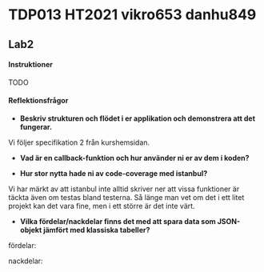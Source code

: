 # TDP013 HT2021 vikro653 danhu849


## Lab2

#### Instruktioner

TODO

#### Reflektionsfrågor

- **Beskriv strukturen och flödet i er applikation och demonstrera att det fungerar.**

Vi följer specifikation 2 från kurshemsidan.


- **Vad är en callback-funktion och hur använder ni er av dem i koden?**


- **Hur stor nytta hade ni av code-coverage med istanbul?**

Vi har märkt av att istanbul inte alltid skriver ner att vissa funktioner är täckta även om testas bland testerna.
Så länge man vet om det i ett litet projekt kan det vara fine, men i ett större är det inte värt.

- **Vilka fördelar/nackdelar finns det med att spara data som JSON-objekt jämfört med klassiska tabeller?**

fördelar:
        
nackdelar:
